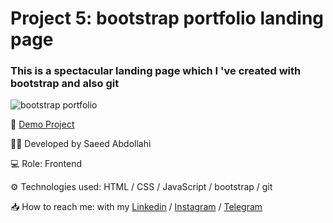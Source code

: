 # Project 5: bootstrap portfolio landing page

### This is a spectacular landing page which I 've created with bootstrap and also git





![bootstrap portfolio](https://github.com/saeeddev-ir/bootstrap-landing-portfolio-fa/assets/105293554/41708773-fe71-4bfa-a95b-077ccbf7f6f3)


🔗 [Demo Project](https://saeeddev-ir.github.io/bootstrap-landing-portfolio-fa/)

👨‍💻 Developed by Saeed Abdollahi

💻 Role: Frontend

⚙ Technologies used: HTML / CSS / JavaScript / bootstrap / git

📥 How to reach me: with my [Linkedin](https://www.linkedin.com/in/saeeddev-ir) / [Instagram](https://instagram.com/saeeddev_ir) / [Telegram](https://t.me/saeeddev_ir)

